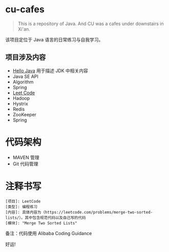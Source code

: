 # cu-cafes
> This is a repository of Java. And CU was a cafes under downstairs in Xi'an.

该项目定位于 Java 语言的日常练习与自我学习。

## 项目涉及内容
- [Hello Java](./hello-java/README.md) 用于描述 JDK 中相关内容
- Java SE API
- Algorithm
- Spring
- [Leet Code](https://leetcode-cn.com/problemset/algorithms/)
- Hadoop
- Hystrix
- Redis
- ZooKeeper
- Spring

# 代码架构
- MAVEN 管理
- Git 代码管理

# 注释书写
```
[项目]: LeetCode
[类型]: 编程练习
[内容]: 具体内容为（https://leetcode.com/problems/merge-two-sorted-lists/）。其中包含规范代码以及自己写的代码
[模块]: "Merge Two Sorted Lists"
```

备注：代码使用 Alibaba Coding Guidance


好运!